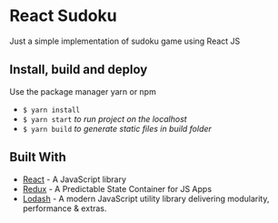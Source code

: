 # React Sudoku

Just a simple implementation of sudoku game using React JS

## Install, build and deploy

Use the package manager yarn or npm


- `$ yarn install`
- `$ yarn start` _to run project on the localhost_
- `$ yarn build` _to generate static files in build folder_

## Built With

* [React](https://reactjs.org/docs/getting-started.html) - A JavaScript library
* [Redux](https://redux.js.org/introduction/getting-started) - A Predictable State Container for JS Apps
* [Lodash](https://lodash.com/docs/4.17.15) - A modern JavaScript utility library delivering modularity, performance & extras.